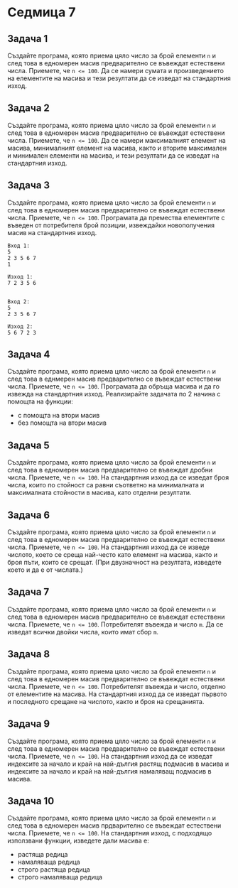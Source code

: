 # Седмица 7

## Задача 1

Създайте програма, която приема цяло число за брой елементи `n` и след това в едномерен масив предварително се въвеждат естествени числа. Приемете, че `n <= 100`. Да се намери сумата и произведението на елементите на масива и тези резултати да се изведат на стандартния изход.

## Задача 2

Създайте програма, която приема цяло число за брой елементи `n` и след това в едномерен масив предварително се въвеждат естествени числа. Приемете, че `n <= 100`. Да се намери максималният елемент на масива, минималният елемент на масива, както и вторите максимален и минимален елементи на масива, и тези резултати да се изведат на стандартния изход.

## Задача 3

Създайте програма, която приема цяло число за брой елементи `n` и след това в едномерен масив предварително се въвеждат естествени числа. Приемете, че `n <= 100`. Програмата да премества елементите с въведен от потребителя брой позиции, извеждайки новополучения масив на стандартния изход.

```
Вход 1:
5
2 3 5 6 7
1

Изход 1:
7 2 3 5 6


Вход 2:
5
2 3 5 6 7

Изход 2:
5 6 7 2 3
```

## Задача 4

Създайте програма, която приема цяло число за брой елементи `n` и след това в еднмерен масив предварително се въвеждат естествени числа. Приемете, че `n <= 100`. Програмата да обръща масива и да го извежда на стандартния изход. Реализирайте задачата по 2 начина с помощта на функции:

- с помощта на втори масив
- без помощта на втори масив

## Задача 5

Създайте програма, която приема цяло число за брой елементи `n` и след това в едномерен масив предварително се въвеждат дробни числа. Приемете, че `n <= 100`. На стандартния изход да се изведат броя числа, които по стойност са равни съответно на минималната и максималната стойности в масива, като отделни резултати.

## Задача 6

Създайте програма, която приема цяло число за брой елементи `n` и след това в едномерен масив предварително се въвеждат естествени числа. Приемете, че `n <= 100`. На стандартния изход да се изведе числото, което се среща най-често като елемент на масива, както и броя пъти, които се срещат. (При двузначност на резултата, изведете което и да е от числата.)

## Задача 7

Създайте програма, която приема цяло число за брой елементи `n` и след това в едномерен масив предварително се въвеждат естествени числа. Приемете, че `n <= 100`. Потребителят въвежда и число `m`. Да се изведат всички двойки числа, които имат сбор `m`.

## Задача 8

Създайте програма, която приема цяло число за брой елементи `n` и след това в едномерен масив предварително се въвеждат естествени числа. Приемете, че `n <= 100`. Потребителят въвежда и число, отделно от елементите на масива. На стандартния изход да се изведат първото и последното срещане на числото, както и броя на срещанията.

## Задача 9

Създайте програма, която приема цяло число за брой елементи `n` и след това в едномерен масив предварително се въвеждат естествени числа. Приемете, че `n <= 100`. На стандартния изход да се изведат индексите за начало и край на най-дългия растящ подмасив в масива и индексите за начало и край на най-дългия намаляващ подмасив в масива.

## Задача 10

Създайте програма, която приема цяло число за брой елементи `n` и след това в едномерен масив прдварително се въвеждат естествени числа. Приемете, че `n <= 100`. На стандартния изход, с подходящо използвани функции, изведете дали масива е:

- растяща редица
- намаляваща редица
- строго растяща редица
- строго намаляваща редица
